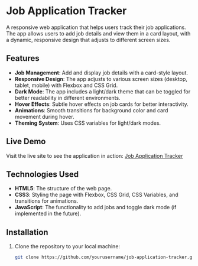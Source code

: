 # Job Application Tracker

A responsive web application that helps users track their job applications. The app allows users to add job details and view them in a card layout, with a dynamic, responsive design that adjusts to different screen sizes.

## Features

- **Job Management**: Add and display job details with a card-style layout.
- **Responsive Design**: The app adjusts to various screen sizes (desktop, tablet, mobile) with Flexbox and CSS Grid.
- **Dark Mode**: The app includes a light/dark theme that can be toggled for better readability in different environments.
- **Hover Effects**: Subtle hover effects on job cards for better interactivity.
- **Animations**: Smooth transitions for background color and card movement during hover.
- **Theming System**: Uses CSS variables for light/dark modes.

## Live Demo

Visit the live site to see the application in action: [Job Application Tracker](https://your-site-address.com)

## Technologies Used

- **HTML5**: The structure of the web page.
- **CSS3**: Styling the page with Flexbox, CSS Grid, CSS Variables, and transitions for animations.
- **JavaScript**: The functionality to add jobs and toggle dark mode (if implemented in the future).

## Installation

1. Clone the repository to your local machine:
   ```bash
   git clone https://github.com/yourusername/job-application-tracker.git
